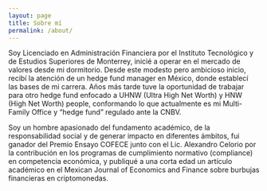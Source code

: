 ```yaml
---
layout: page
title: Sobre mí
permalink: /about/
---
```


Soy Licenciado en Administración Financiera por el Instituto Tecnológico y de Estudios Superiores de Monterrey, inicié a operar en el mercado de valores desde mi dormitorio. Desde este modesto pero ambicioso inicio, recibí la atención de un hedge fund manager en México, donde establecí las bases de mi carrera. Años más tarde tuve la oportunidad de trabajar para otro hedge fund enfocado a UHNW (Ultra High Net Worth) y HNW (High Net Worth) people, conformando lo que actualmente es mi Multi-Family Office y “hedge fund” regulado ante la CNBV.

Soy un hombre apasionado del fundamento académico, de la responsabilidad social y de generar impacto en diferentes ámbitos, fui ganador del Premio Ensayo COFECE junto con el Lic. Alexandro Celorio por la contribución en los programas de cumplimiento normativo (compliance) en competencia económica, y publiqué a una corta edad un artículo académico en el Mexican Journal of Economics and Finance sobre burbujas financieras en criptomonedas.
